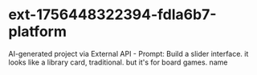 # ext-1756448322394-fdla6b7-platform
AI-generated project via External API - Prompt: Build a slider interface. it looks like a library card, traditional. but it's for board games. name 
